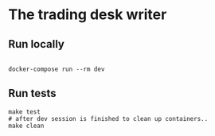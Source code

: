 # The trading desk writer

## Run locally

```

docker-compose run --rm dev
```

## Run tests
	

```
make test
# after dev session is finished to clean up containers..
make clean 
```
